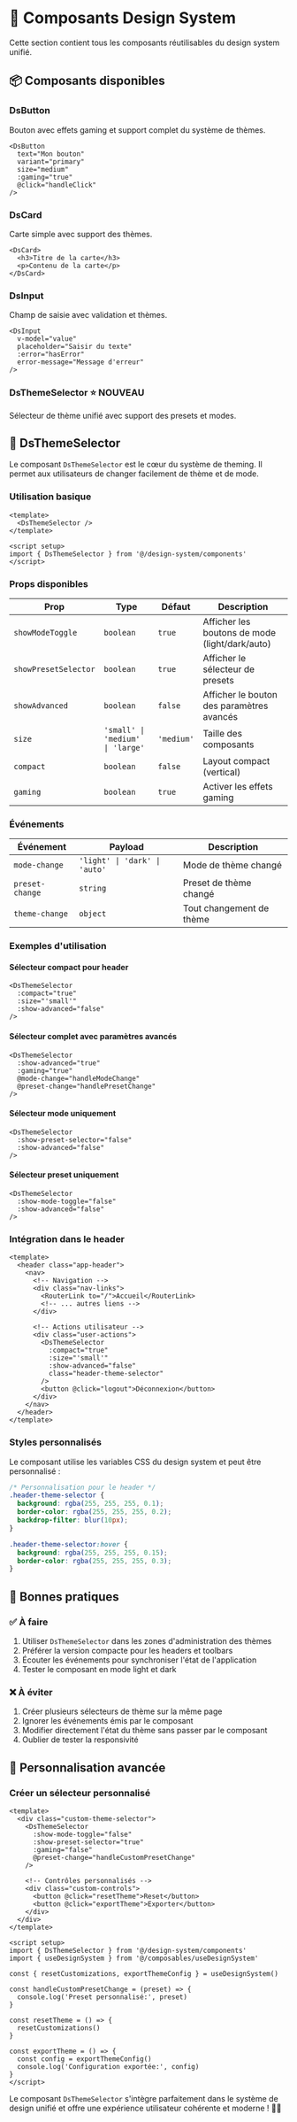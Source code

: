 # 🎨 Composants Design System

Cette section contient tous les composants réutilisables du design system unifié.

## 📦 Composants disponibles

### DsButton
Bouton avec effets gaming et support complet du système de thèmes.

```vue
<DsButton 
  text="Mon bouton"
  variant="primary"
  size="medium"
  :gaming="true"
  @click="handleClick"
/>
```

### DsCard
Carte simple avec support des thèmes.

```vue
<DsCard>
  <h3>Titre de la carte</h3>
  <p>Contenu de la carte</p>
</DsCard>
```

### DsInput
Champ de saisie avec validation et thèmes.

```vue
<DsInput
  v-model="value"
  placeholder="Saisir du texte"
  :error="hasError"
  error-message="Message d'erreur"
/>
```

### DsThemeSelector ⭐ **NOUVEAU**
Sélecteur de thème unifié avec support des presets et modes.

## 🎯 DsThemeSelector

Le composant `DsThemeSelector` est le cœur du système de theming. Il permet aux utilisateurs de changer facilement de thème et de mode.

### Utilisation basique

```vue
<template>
  <DsThemeSelector />
</template>

<script setup>
import { DsThemeSelector } from '@/design-system/components'
</script>
```

### Props disponibles

| Prop | Type | Défaut | Description |
|------|------|--------|-------------|
| `showModeToggle` | `boolean` | `true` | Afficher les boutons de mode (light/dark/auto) |
| `showPresetSelector` | `boolean` | `true` | Afficher le sélecteur de presets |
| `showAdvanced` | `boolean` | `false` | Afficher le bouton des paramètres avancés |
| `size` | `'small' \| 'medium' \| 'large'` | `'medium'` | Taille des composants |
| `compact` | `boolean` | `false` | Layout compact (vertical) |
| `gaming` | `boolean` | `true` | Activer les effets gaming |

### Événements

| Événement | Payload | Description |
|-----------|---------|-------------|
| `mode-change` | `'light' \| 'dark' \| 'auto'` | Mode de thème changé |
| `preset-change` | `string` | Preset de thème changé |
| `theme-change` | `object` | Tout changement de thème |

### Exemples d'utilisation

#### Sélecteur compact pour header
```vue
<DsThemeSelector 
  :compact="true"
  :size="'small'"
  :show-advanced="false"
/>
```

#### Sélecteur complet avec paramètres avancés
```vue
<DsThemeSelector 
  :show-advanced="true"
  :gaming="true"
  @mode-change="handleModeChange"
  @preset-change="handlePresetChange"
/>
```

#### Sélecteur mode uniquement
```vue
<DsThemeSelector 
  :show-preset-selector="false"
  :show-advanced="false"
/>
```

#### Sélecteur preset uniquement
```vue
<DsThemeSelector 
  :show-mode-toggle="false"
  :show-advanced="false"
/>
```

### Intégration dans le header

```vue
<template>
  <header class="app-header">
    <nav>
      <!-- Navigation -->
      <div class="nav-links">
        <RouterLink to="/">Accueil</RouterLink>
        <!-- ... autres liens -->
      </div>
      
      <!-- Actions utilisateur -->
      <div class="user-actions">
        <DsThemeSelector 
          :compact="true"
          :size="'small'"
          :show-advanced="false"
          class="header-theme-selector"
        />
        <button @click="logout">Déconnexion</button>
      </div>
    </nav>
  </header>
</template>
```

### Styles personnalisés

Le composant utilise les variables CSS du design system et peut être personnalisé :

```css
/* Personnalisation pour le header */
.header-theme-selector {
  background: rgba(255, 255, 255, 0.1);
  border-color: rgba(255, 255, 255, 0.2);
  backdrop-filter: blur(10px);
}

.header-theme-selector:hover {
  background: rgba(255, 255, 255, 0.15);
  border-color: rgba(255, 255, 255, 0.3);
}
```

## 🚀 Bonnes pratiques

### ✅ À faire
1. Utiliser `DsThemeSelector` dans les zones d'administration des thèmes
2. Préférer la version compacte pour les headers et toolbars
3. Écouter les événements pour synchroniser l'état de l'application
4. Tester le composant en mode light et dark

### ❌ À éviter
1. Créer plusieurs sélecteurs de thème sur la même page
2. Ignorer les événements émis par le composant
3. Modifier directement l'état du thème sans passer par le composant
4. Oublier de tester la responsivité

## 🎨 Personnalisation avancée

### Créer un sélecteur personnalisé

```vue
<template>
  <div class="custom-theme-selector">
    <DsThemeSelector 
      :show-mode-toggle="false"
      :show-preset-selector="true"
      :gaming="false"
      @preset-change="handleCustomPresetChange"
    />
    
    <!-- Contrôles personnalisés -->
    <div class="custom-controls">
      <button @click="resetTheme">Reset</button>
      <button @click="exportTheme">Exporter</button>
    </div>
  </div>
</template>

<script setup>
import { DsThemeSelector } from '@/design-system/components'
import { useDesignSystem } from '@/composables/useDesignSystem'

const { resetCustomizations, exportThemeConfig } = useDesignSystem()

const handleCustomPresetChange = (preset) => {
  console.log('Preset personnalisé:', preset)
}

const resetTheme = () => {
  resetCustomizations()
}

const exportTheme = () => {
  const config = exportThemeConfig()
  console.log('Configuration exportée:', config)
}
</script>
```

Le composant `DsThemeSelector` s'intègre parfaitement dans le système de design unifié et offre une expérience utilisateur cohérente et moderne ! 🎨✨ 